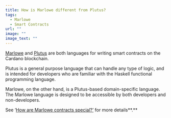 ```yaml
---
title: How is Marlowe different from Plutus?
tags:
  - Marlowe
  - Smart Contracts
url: ""
image: ""
image_text: ""
---
```


[Marlowe](https://marlowe.iohk.io/) and [Plutus](https://www.essentialcardano.io/glossary/plutus) are both languages for writing smart contracts on the Cardano blockchain. 

Plutus is a general purpose language that can handle any type of logic, and is intended for developers who are familiar with the Haskell functional programming language. 

Marlowe, on the other hand, is a Plutus-based domain-specific language. The Marlowe language is designed to be accessible by both developers and non-developers. 

See ‘[How are Marlowe contracts special?’](https://www.essentialcardano.io/faq/how-are-marlowe-contracts-special) for more details**.**
